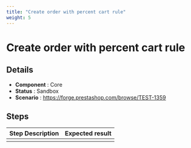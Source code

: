 ```yaml
---
title: "Create order with percent cart rule"
weight: 5
---
```


# Create order with percent cart rule
## Details
* **Component** : Core
* **Status** : Sandbox
* **Scenario** : https://forge.prestashop.com/browse/TEST-1359

## Steps
| Step Description | Expected result |
| ----- | ----- |
|  |  |
